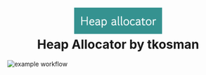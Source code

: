 <h1 align="center">
  <br>
 <img src="img/Heap_allocator.png" alt="Heap allocator" width="200"></a>
  <br>
  Heap Allocator by tkosman
  <br>
</h1>

![example workflow](https://github.com/tkosman/tk-alloc/actions/workflows/ci.yml/badge.svg)
